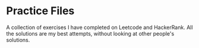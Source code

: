 # Practice Files
A collection of exercises I have completed on Leetcode and HackerRank. All the solutions are my best attempts, without looking at other people's solutions.
